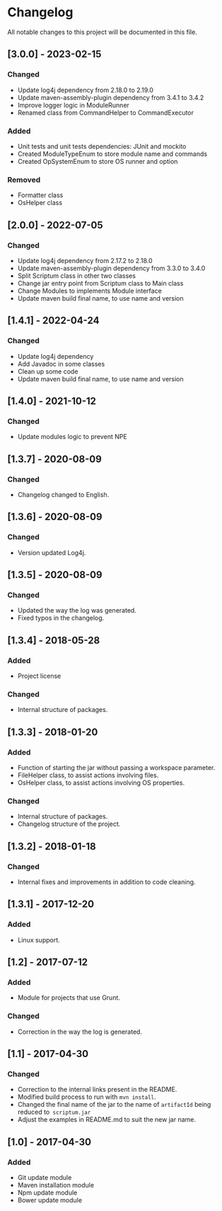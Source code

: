 # Changelog

All notable changes to this project will be documented in this file.

## [3.0.0] - 2023-02-15

### Changed
- Update log4j dependency from 2.18.0 to 2.19.0
- Update maven-assembly-plugin dependency from 3.4.1 to 3.4.2
- Improve logger logic in ModuleRunner
- Renamed class from CommandHelper to CommandExecutor

### Added

- Unit tests and unit tests dependencies: JUnit and mockito
- Created ModuleTypeEnum to store module name and commands
- Created OpSystemEnum to store OS runner and option

### Removed

- Formatter class
- OsHelper class

## [2.0.0] - 2022-07-05

### Changed

- Update log4j dependency from 2.17.2 to 2.18.0
- Update maven-assembly-plugin dependency from 3.3.0 to 3.4.0
- Split Scriptum class in other two classes
- Change jar entry point from Scriptum class to Main class
- Change Modules to implements Module interface
- Update maven build final name, to use name and version


## [1.4.1] - 2022-04-24

### Changed

- Update log4j dependency
- Add Javadoc in some classes
- Clean up some code
- Update maven build final name, to use name and version

## [1.4.0] - 2021-10-12

### Changed

- Update modules logic to prevent NPE

## [1.3.7] - 2020-08-09

### Changed

- Changelog changed to English.

## [1.3.6] - 2020-08-09

### Changed

- Version updated Log4j.

## [1.3.5] - 2020-08-09

### Changed

- Updated the way the log was generated.
- Fixed typos in the changelog.

## [1.3.4] - 2018-05-28

### Added

- Project license

### Changed

- Internal structure of packages.

## [1.3.3] - 2018-01-20

### Added

- Function of starting the jar without passing a workspace parameter.
- FileHelper class, to assist actions involving files.
- OsHelper class, to assist actions involving OS properties.

### Changed

- Internal structure of packages.
- Changelog structure of the project.

## [1.3.2] - 2018-01-18

### Changed

- Internal fixes and improvements in addition to code cleaning.

## [1.3.1] - 2017-12-20

### Added

- Linux support.

## [1.2] - 2017-07-12

### Added

- Module for projects that use Grunt.

### Changed

- Correction in the way the log is generated.

## [1.1] - 2017-04-30

### Changed

- Correction to the internal links present in the README.
- Modified build process to run with `mvn install`.
- Changed the final name of the jar to the name of `artifactId` being reduced to` scriptum.jar`
- Adjust the examples in README.md to suit the new jar name.

## [1.0] - 2017-04-30

### Added

- Git update module
- Maven installation module
- Npm update module
- Bower update module
